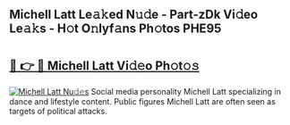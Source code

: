 ## Michell Latt Le𝚊𝚔ed N𝚞𝚍e - Part-zDk Vi𝚍eo Le𝚊𝚔s - H𝚘t O𝚗lyf𝚊ns Ph𝚘tos PHE95

# <h2><a href="http://hf8fy2r.feru.top/?c=Michell+Latt">🔗 👉 🔴 Michell Latt Vi𝚍𝚎o Ph𝚘t𝚘𝚜</a></h2>

[![Michell Latt Nu𝚍𝚎s](https://i.imgur.com/0TWrTi3.gif)](http://hf8fy2r.feru.top/?c=Michell+Latt)
Social media personality Michell Latt specializing in dance and lifestyle content. Public figures Michell Latt are often seen as targets of political attacks. 
